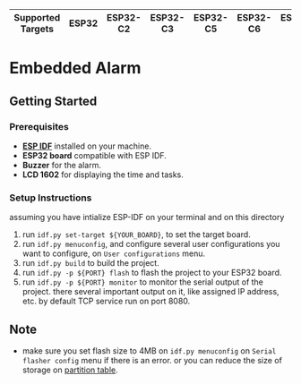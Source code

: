 | Supported Targets | ESP32 | ESP32-C2 | ESP32-C3 | ESP32-C5 | ESP32-C6 | ESP32-H2 | ESP32-P4 | ESP32-S2 | ESP32-S3 |
| ----------------- | ----- | -------- | -------- | -------- | -------- | -------- | -------- | -------- | -------- |

# Embedded Alarm
## Getting Started
### Prerequisites
- **[ESP IDF](https://docs.espressif.com/projects/esp-idf/en/latest/esp32/get-started/index.html)** installed on your machine.
- **ESP32 board** compatible with ESP IDF.
- **Buzzer** for the alarm.
- **LCD 1602** for displaying the time and tasks.
### Setup Instructions
assuming you have intialize ESP-IDF on your terminal and on this directory
1. run `idf.py set-target ${YOUR_BOARD}`, to set the target board.
2. run `idf.py menuconfig`, and configure several user configurations you want to configure, on `User configurations` menu.
3. run `idf.py build` to build the project.
4. run `idf.py -p ${PORT} flash` to flash the project to your ESP32 board.
5. run `idf.py -p ${PORT} monitor` to monitor the serial output of the project. there several important output on it, like assigned IP address, etc. by default TCP service run on port 8080.

## Note
- make sure you set flash size to 4MB on `idf.py menuconfig` on `Serial flasher config` menu if there is an error. or you can reduce the size of storage on [partition table](https://github.com/Berigoo/Embedded-Alarm/blob/master/EmbeddedAlarm/partitions.csv).
